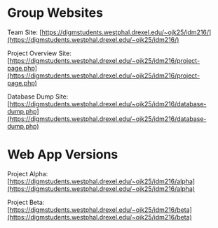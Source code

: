 # Group Websites

Team Site: [https://digmstudents.westphal.drexel.edu/~ojk25/idm216/](https://digmstudents.westphal.drexel.edu/~ojk25/idm216/)

Project Overview Site: [https://digmstudents.westphal.drexel.edu/~ojk25/idm216/project-page.php](https://digmstudents.westphal.drexel.edu/~ojk25/idm216/project-page.php)

Database Dump Site: [https://digmstudents.westphal.drexel.edu/~ojk25/idm216/database-dump.php](https://digmstudents.westphal.drexel.edu/~ojk25/idm216/database-dump.php)

 
# Web App Versions

Project Alpha: [https://digmstudents.westphal.drexel.edu/~ojk25/idm216/alpha](https://digmstudents.westphal.drexel.edu/~ojk25/idm216/alpha)  

Project Beta: [https://digmstudents.westphal.drexel.edu/~ojk25/idm216/beta](https://digmstudents.westphal.drexel.edu/~ojk25/idm216/beta)
